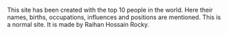 This site has been created with the top 10 people in the world. Here their names, births, occupations, influences and positions are mentioned. This is a normal site. It is made by Raihan Hossain Rocky.
